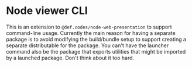 # Node viewer CLI

This is an extension to `@def.codes/node-web-presentation` to support
command-line usage.  Currently the main reason for having a separate package is
to avoid modifying the build/bundle setup to support creating a separate
distributable for the package.  You can't have the launcher command also be the
package that exports utilities that might be imported by a launched package.
Don't think about it too hard.
